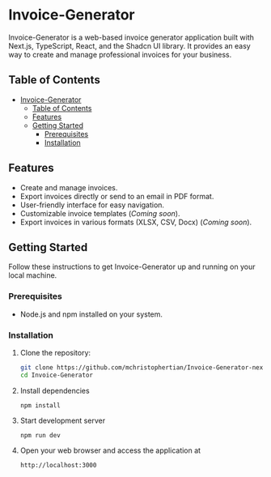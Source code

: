 # Invoice-Generator

Invoice-Generator is a web-based invoice generator application built with Next.js, TypeScript, React, and the Shadcn UI library. It provides an easy way to create and manage professional invoices for your business.

## Table of Contents

- [Invoice-Generator](#Invoice-Generator)
  - [Table of Contents](#table-of-contents)
  - [Features](#features)
  - [Getting Started](#getting-started)
    - [Prerequisites](#prerequisites)
    - [Installation](#installation)

## Features

- Create and manage invoices.
- Export invoices directly or send to an email in PDF format.
- User-friendly interface for easy navigation.
- Customizable invoice templates (*Coming soon*).
- Export invoices in various formats (XLSX, CSV, Docx) (*Coming soon*).

## Getting Started

Follow these instructions to get Invoice-Generator up and running on your local machine.

### Prerequisites

- Node.js and npm installed on your system.

### Installation

1. Clone the repository:

   ```bash
   git clone https://github.com/mchristophertian/Invoice-Generator-next13.git
   cd Invoice-Generator
2. Install dependencies
   
   ```
   npm install
   ```
3. Start development server

    ```
    npm run dev
    ```
4. Open your web browser and access the application at
    
    ```
    http://localhost:3000
    ```